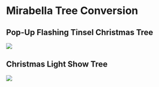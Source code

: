 # Mirabella Tree Conversion

## Pop-Up Flashing Tinsel Christmas Tree
<a href=https://github.com/DnG-Crafts/Mirabella-Tree-Conversion/Tinsel%20Christmas%20Tree><img src=https://github.com/DnG-Crafts/Mirabella-Tree-Conversion/blob/main/tct.jpg></a>



## Christmas Light Show Tree
<a href=https://github.com/DnG-Crafts/Mirabella-Tree-Conversion/Light%20Show%20Tree><img src=https://github.com/DnG-Crafts/Mirabella-Tree-Conversion/blob/main/lst.jpg></a>

